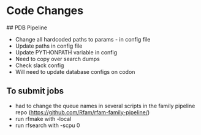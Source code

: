 # Code Changes  

## PDB Pipeline

- Change all hardcoded paths to params - in config file
- Update paths in config file 
- Update PYTHONPATH variable in config 
- Need to copy over search dumps 
- Check slack config
- Will need to update database configs on codon

## To submit jobs 

- had to change the queue names in several scripts in the family pipeline repo (https://github.com/Rfam/rfam-family-pipeline/)
- run rfmake with -local
- run rfsearch with -scpu 0 